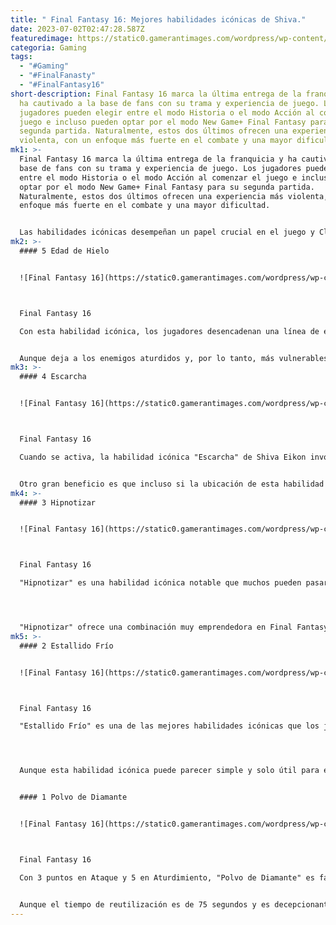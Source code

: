 ```yaml
---
title: " Final Fantasy 16: Mejores habilidades icónicas de Shiva."
date: 2023-07-02T02:47:28.587Z
featuredimage: https://static0.gamerantimages.com/wordpress/wp-content/uploads/2023/07/collage-maker-01-jul-2023-09-38-pm-4683.jpg?q=50&fit=contain&w=1140&h=&dpr=1.5
categoria: Gaming
tags:
  - "#Gaming"
  - "#FinalFanasty"
  - "#FinalFantasy16"
short-description: Final Fantasy 16 marca la última entrega de la franquicia y
  ha cautivado a la base de fans con su trama y experiencia de juego. Los
  jugadores pueden elegir entre el modo Historia o el modo Acción al comenzar el
  juego e incluso pueden optar por el modo New Game+ Final Fantasy para su
  segunda partida. Naturalmente, estos dos últimos ofrecen una experiencia más
  violenta, con un enfoque más fuerte en el combate y una mayor dificultad.
mk1: >-
  Final Fantasy 16 marca la última entrega de la franquicia y ha cautivado a la
  base de fans con su trama y experiencia de juego. Los jugadores pueden elegir
  entre el modo Historia o el modo Acción al comenzar el juego e incluso pueden
  optar por el modo New Game+ Final Fantasy para su segunda partida.
  Naturalmente, estos dos últimos ofrecen una experiencia más violenta, con un
  enfoque más fuerte en el combate y una mayor dificultad.


  Las habilidades icónicas desempeñan un papel crucial en el juego y Clive puede acceder a dos de cada uno de los tres Eikons que elija en cualquier momento. Shiva, siendo uno de los últimos a los que los jugadores tienen acceso, ofrece un estilo de juego agresivo y táctico basado en su elemento, el hielo. Clive obtiene estos poderes cuando Jill, la Dominante de Shiva, los comparte con él durante la misión "Through the Maelstrom". Si bien algunas de ellas pueden no cumplir con las expectativas de los jugadores, otras son una adición muy sólida a cualquier conjunto de movimientos.
mk2: >-
  #### 5 Edad de Hielo


  ![Final Fantasy 16](https://static0.gamerantimages.com/wordpress/wp-content/uploads/2023/07/ice-age.jpg?q=50&fit=crop&w=1500&dpr=1.5 "Final Fantasy 16")



  Final Fantasy 16

  Con esta habilidad icónica, los jugadores desencadenan una línea de estalactitas que levantan a los enemigos en el aire y los dañan y aturden. En teoría, ofrece 3 puntos en Ataque y 1 en Aturdimiento. Su potencial para el control de multitudes en Final Fantasy 16 es un poco inferior al promedio, ya que puede ser un poco complicado apuntar correctamente la línea en medio de la batalla. Al mantener presionado el botón para activar el movimiento, deben dejarlo en la parte roja del círculo para lograr el mayor impacto.


  Aunque deja a los enemigos aturdidos y, por lo tanto, más vulnerables, el efecto en sí no es significativo y el daño también es decepcionante. Aunque tiene un alcance largo y un tiempo de reutilización corto, "Rime" funcionaría mejor para controlar multitudes, ya que dura más y causa un mayor impacto. Si los jugadores desean utilizar "Edad de Hielo" por su efecto visual llamativo, pueden gastar 600 Puntos de Habilidad (PH) para mejorarlo, aumentando la ventana de tiempo para activarlo y causar el mayor daño. Posteriormente, pueden gastar 1,000 PH para dominar esta habilidad icónica y hacerla disponible para otros Eikons en Final Fantasy 16.
mk3: >-
  #### 4 Escarcha


  ![Final Fantasy 16](https://static0.gamerantimages.com/wordpress/wp-content/uploads/2023/07/rime.jpg?q=50&fit=crop&w=1500&dpr=1.5 "Final Fantasy 16")



  Final Fantasy 16

  Cuando se activa, la habilidad icónica "Escarcha" de Shiva Eikon invoca un cristal masivo que inmoviliza a los enemigos y les inflige una gran cantidad de daño con el tiempo. Es un movimiento excelente para el control de multitudes en Final Fantasy 16, ya que bloquea de forma independiente a varios monstruos y permite que Clive se ocupe de los más fuertes en otra área. La habilidad se vuelve inútil si no se coloca correctamente. Sin embargo, es bastante fácil hacerlo correctamente, ya que los jugadores pueden simplemente acercarse a una multitud con "Cold Snap" y desencadenarlo.


  Otro gran beneficio es que incluso si la ubicación de esta habilidad icónica es incorrecta, los jugadores pueden empujar a los enemigos hacia ella y dejarlos allí durante un tiempo sorprendentemente largo. Después de desbloquear "Escarcha" por 100 PH, pueden aumentar su duración mejorándola por 550 PH y dominarla gastando 1,000 PH.
mk4: >-
  #### 3 Hipnotizar


  ![Final Fantasy 16](https://static0.gamerantimages.com/wordpress/wp-content/uploads/2023/07/mesmerize.jpg?q=50&fit=crop&w=1500&dpr=1.5 "Final Fantasy 16")



  Final Fantasy 16

  "Hipnotizar" es una habilidad icónica notable que muchos pueden pasar por alto en favor de otras opciones, ya que solo afecta a enemigos más pequeños. Cuando se activa, Clive lanza fragmentos de hielo y atrae a los enemigos más ligeros hacia él. Con esto, se interrumpen sus movimientos, lo que les brinda a los jugadores un poco de alivio. Al igual que sus estadísticas, 2 puntos tanto en Ataque como en Aturdimiento, causa una cantidad de daño promedio por sí misma. Sin embargo, el punto destacado de este movimiento radica en cómo funciona bien con otros movimientos.




  "Hipnotizar" ofrece una combinación muy emprendedora en Final Fantasy 16. Aquellos que deseen aprovecharla pueden acercarse a los enemigos más fuertes, activar esta habilidad y luego usar "Polvo de Diamante". Esto infligirá una gran cantidad de daño en un amplio rango y los que queden quedarán aturdidos en gran medida, lo que los dejará vulnerables a un mayor daño. Si los jugadores desean usar este movimiento de Eikon Shiva con más frecuencia, pueden mejorarlo por 525 PH, lo que lanzará fragmentos de hielo a los enemigos detrás de Clive también. Luego pueden dominarlo por 1,000 PH, lo que lo hará disponible para otros Eikons.
mk5: >-
  #### 2 Estallido Frío


  ![Final Fantasy 16](https://static0.gamerantimages.com/wordpress/wp-content/uploads/2023/07/cold-snap.jpg?q=50&fit=crop&w=1500&dpr=1.5 "Final Fantasy 16")



  Final Fantasy 16

  "Estallido Frío" es una de las mejores habilidades icónicas que los jugadores pueden usar de Eikon Shiva en Final Fantasy 16. Dado que es una habilidad/nivel central, se puede usar continuamente en cualquier momento. Básicamente, permite que Clive evite ataques deslizándose una corta distancia sobre el hielo. Sin embargo, hay más que solo aumentar la agilidad y la seguridad. Cuando los jugadores esquivan y aciertan un golpe, se activará "Mordedura de Frío", un pequeño cristal de hielo que congela a los enemigos en su lugar durante una duración muy corta. Además, cuando esquivan en el último segundo, la habilidad activará "Permafrost". Esto genera una onda de hielo que deja a los enemigos congelados durante una duración más larga, no solo incapaces de atacar, sino también vulnerables a un mayor daño.




  Aunque esta habilidad icónica puede parecer simple y solo útil para esquivar, puede ser muy útil para los recién llegados que están aprendiendo las técnicas de combate. Aunque pueden tener dificultades para realizar esquivas críticas para activar "Permafrost", "Mordedura de Frío" puede ser relativamente útil. Mientras tanto, puede ser una ventaja para los veteranos, ya que les permitirá encadenar combos de manera más fluida, ya que los enemigos estarán temporalmente congelados. Como tal, no solo ayuda a Clive a mantenerse a salvo, sino que también ayuda a construir combos y derrotar fácilmente a multitudes enteras. Como no hay opción de mejora disponible, los jugadores pueden ir directamente a dominarla gastando 3,000 PH en Final Fantasy 16.


  #### 1 Polvo de Diamante


  ![Final Fantasy 16](https://static0.gamerantimages.com/wordpress/wp-content/uploads/2023/07/diamond-dust.jpg?q=50&fit=crop&w=1500&dpr=1.5 "Final Fantasy 16")



  Final Fantasy 16

  Con 3 puntos en Ataque y 5 en Aturdimiento, "Polvo de Diamante" es fácilmente el movimiento más devastador que ofrece Eikon Shiva en Final Fantasy 16. Puede tener un impacto fenomenal en el juego. Cuando se activa, Clive convoca una tormenta que congela a todos los enemigos en un gran radio y luego golpea su espada contra el suelo para generar enormes estalactitas que se levantan y dañan a los enemigos, también los hace retroceder. Además, esta habilidad icónica hace que los enemigos (los que de alguna manera aún estén vivos) queden aturdidos, lo que los deja susceptibles a daño adicional.


  Aunque el tiempo de reutilización es de 75 segundos y es decepcionantemente largo, puede cambiar el rumbo de una batalla inmediatamente. Sin embargo, otro punto negativo, aunque justificado por ser una habilidad superpoderosa, es la cantidad de Puntos de Habilidad necesarios para adquirirla y dominarla. Una vez desbloqueada por 1,940 PH, los jugadores pueden mejorarla por 2,575 PH, lo que desencadena dos explosiones de hielo y aumenta el número de golpes. Finalmente, pueden gastar 4,500 PH para dominarla y hacerla disponible para todos los Eikons.
---
```

